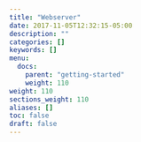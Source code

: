 ```yaml
---
title: "Webserver"
date: 2017-11-05T12:32:15-05:00
description: ""
categories: []
keywords: []
menu:
  docs:
    parent: "getting-started"
    weight: 110
weight: 110
sections_weight: 110
aliases: []
toc: false
draft: false
---
```


